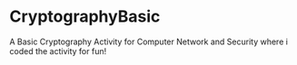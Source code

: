 # CryptographyBasic
A Basic Cryptography Activity for Computer Network and Security where i coded the activity for fun!
